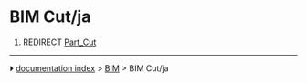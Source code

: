 # BIM Cut/ja
1.  REDIRECT [Part_Cut](Part_Cut.md)



---
⏵ [documentation index](../README.md) > [BIM](BIM_Workbench.md) > BIM Cut/ja
